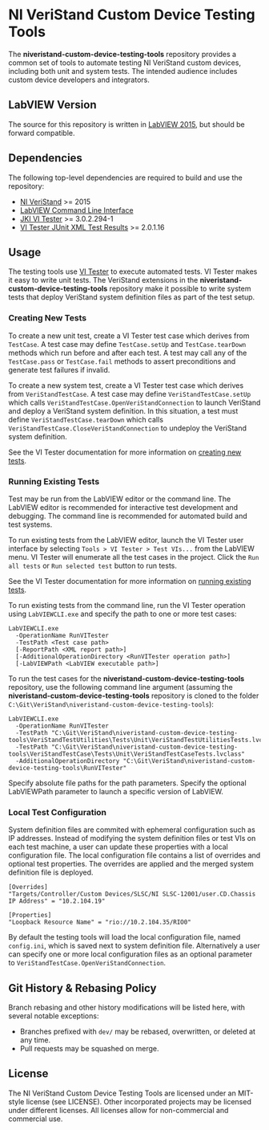 # NI VeriStand Custom Device Testing Tools

The **niveristand-custom-device-testing-tools** repository provides a common set of tools to automate testing NI VeriStand custom devices, including both unit and system tests. The intended audience includes custom device developers and integrators.


## LabVIEW Version

The source for this repository is written in [LabVIEW 2015](http://www.ni.com/en-us/shop/labview.html), but should be forward compatible.


## Dependencies

The following top-level dependencies are required to build and use the repository:

- [NI VeriStand](http://www.ni.com/veristand/) >= 2015
- [LabVIEW Command Line Interface](http://www.ni.com/en-us/support/downloads/software-products/download.ni-labview-command-line-interface.html)
- [JKI VI Tester](vipm://jki_labs_tool_vi_tester?repo_url=http://www.jkisoft.com/packages) >= 3.0.2.294-1
- [VI Tester JUnit XML Test Results](vipm://jki_lib_vi_tester_junit_xml_results?repo_url=http://www.jkisoft.com/packages) >= 2.0.1.16


## Usage

The testing tools use [VI Tester](https://github.com/JKISoftware/JKI-VI-Tester/wiki) to execute automated tests. VI Tester makes it easy to write unit tests. The VeriStand extensions in the **niveristand-custom-device-testing-tools** repository make it possible to write system tests that deploy VeriStand system definition files as part of the test setup.


### Creating New Tests

To create a new unit test, create a VI Tester test case which derives from `TestCase`. A test case may define `TestCase.setUp` and `TestCase.tearDown` methods which run before and after each test. A test may call any of the `TestCase.pass` or `TestCase.fail` methods to assert preconditions and generate test failures if invalid.

To create a new system test, create a VI Tester test case which derives from `VeriStandTestCase`. A test case may define `VeriStandTestCase.setUp` which calls `VeriStandTestCase.OpenVeriStandConnection` to launch VeriStand and deploy a VeriStand system definition. In this situation, a test must define `VeriStandTestCase.tearDown` which calls `VeriStandTestCase.CloseVeriStandConnection` to undeploy the VeriStand system definition.

See the VI Tester documentation for more information on [creating new tests](https://github.com/JKISoftware/JKI-VI-Tester/wiki/Creating-New-Tests).


### Running Existing Tests

Test may be run from the LabVIEW editor or the command line. The LabVIEW editor  is recommended for interactive test development and debugging. The command line is recommended for automated build and test systems.

To run existing tests from the LabVIEW editor, launch the VI Tester user interface by selecting `Tools > VI Tester > Test VIs...` from the LabVIEW menu. VI Tester will enumerate all the test cases in the project. Click the `Run all tests` or `Run selected test` button to run tests.

See the VI Tester documentation for more information on [running existing tests](https://github.com/JKISoftware/JKI-VI-Tester/wiki/Running-Tests-for-a-Project).

To run existing tests from the command line, run the VI Tester operation using `LabVIEWCLI.exe` and specify the path to one or more test cases:

```
LabVIEWCLI.exe
  -OperationName RunVITester
  -TestPath <Test case path>
  [-ReportPath <XML report path>]
  [-AdditionalOperationDirectory <RunVITester operation path>]
  [-LabVIEWPath <LabVIEW executable path>]
  ```

To run the test cases for the **niveristand-custom-device-testing-tools** repository, use the following command line argument (assuming the  **niveristand-custom-device-testing-tools** repository is cloned to the folder `C:\Git\VeriStand\niveristand-custom-device-testing-tools`):

```
LabVIEWCLI.exe
  -OperationName RunVITester
  -TestPath "C:\Git\VeriStand\niveristand-custom-device-testing-tools\VeriStandTestUtilities\Tests\Unit\VeriStandTestUtilitiesTests.lvclass"
  -TestPath "C:\Git\VeriStand\niveristand-custom-device-testing-tools\VeriStandTestCase\Tests\Unit\VeriStandTestCaseTests.lvclass"
  -AdditionalOperationDirectory "C:\Git\VeriStand\niveristand-custom-device-testing-tools\RunVITester"
```

Specify absolute file paths for the path parameters. Specify the optional LabVIEWPath parameter to launch a specific version of LabVIEW.


### Local Test Configuration

System definition files are commited with ephemeral configuration such as IP addresses. Instead of modifying the system definition files or test VIs on each test machine, a user can update these properties with a local configuration file. The local configuration file contains a list of overrides and optional test properties. The overrides are applied and the merged system definition file is deployed.

```
[Overrides]
"Targets/Controller/Custom Devices/SLSC/NI SLSC-12001/user.CD.Chassis IP Address" = "10.2.104.19"

[Properties]
"Loopback Resource Name" = "rio://10.2.104.35/RIO0"
```

By default the testing tools will load the local configuration file, named `config.ini`, which is saved next to system definition file. Alternatively a user can specify one or more local configuration files as an optional parameter to `VeriStandTestCase.OpenVeriStandConnection`.

## Git History & Rebasing Policy
Branch rebasing and other history modifications will be listed here, with several notable exceptions:
- Branches prefixed with `dev/` may be rebased, overwritten, or deleted at any time.
- Pull requests may be squashed on merge.


## License
The NI VeriStand Custom Device Testing Tools are licensed under an MIT-style license (see LICENSE). Other incorporated projects may be licensed under different licenses. All licenses allow for non-commercial and commercial use.
